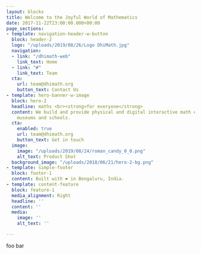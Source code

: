 ```yaml
---
layout: blocks
title: Welcome to the Joyful World of Mathematics
date: 2017-11-22T23:00:00.000+00:00
page_sections:
- template: navigation-header-w-button
  block: header-2
  logo: "/uploads/2019/08/26/Logo DhiMath.jpg"
  navigation:
  - link: "/dhimath-web"
    link_text: Home
  - link: "#"
    link_text: Team
  cta:
    url: team@dhimath.org
    button_text: Contact Us
- template: hero-banner-w-image
  block: hero-2
  headline: maths <br><strong>for everyone</strong>
  content: We build and provide physical and digital interactive math exhibits for
    museums and schools.
  cta:
    enabled: true
    url: team@dhimath.org
    button_text: Get in touch
  image:
    image: "/uploads/2019/08/24/roman_candy_0_0.png"
    alt_text: Product Shot
  background_image: "/uploads/2018/06/21/hero-2-bg.png"
- template: simple-footer
  block: footer-1
  content: Built with ❤︎ in Bengaluru, India.
- template: content-feature
  block: feature-1
  media_alignment: Right
  headline: ''
  content: ''
  media:
    image: ''
    alt_text: ''

---
```

foo bar